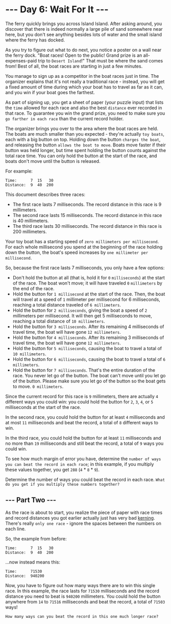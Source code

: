 # --- Day 6: Wait For It ---
The ferry quickly brings you across Island Island. After asking around, you discover that there is indeed normally a large pile of sand somewhere near here, but you don't see anything besides lots of water and the small island where the ferry has docked.

As you try to figure out what to do next, you notice a poster on a wall near the ferry dock. "Boat races! Open to the public! Grand prize is an all-expenses-paid trip to `Desert Island`!" That must be where the sand comes from! Best of all, the boat races are starting in just a few minutes.

You manage to sign up as a competitor in the boat races just in time. The organizer explains that it's not really a traditional race - instead, you will get a fixed amount of time during which your boat has to travel as far as it can, and you win if your boat goes the farthest.

As part of signing up, you get a sheet of paper (your puzzle input) that lists the `time` allowed for each race and also the best `distance` ever recorded in that race. To guarantee you win the grand prize, you need to make sure you `go farther in each race` than the current record holder.

The organizer brings you over to the area where the boat races are held. The boats are much smaller than you expected - they're actually `toy boats`, each with a big button on top. Holding down the button `charges the boat`, and releasing the button `allows the boat to move`. Boats move faster if their button was held longer, but time spent holding the button counts against the total race time. You can only hold the button at the start of the race, and boats don't move until the button is released.

For example:

```
Time:      7  15   30
Distance:  9  40  200
```

This document describes three races:

- The first race lasts 7 milliseconds. The record distance in this race is 9 millimeters.
- The second race lasts 15 milliseconds. The record distance in this race is 40 millimeters.
- The third race lasts 30 milliseconds. The record distance in this race is 200 millimeters.

Your toy boat has a starting speed of `zero millimeters per millisecond`. For each whole millisecond you spend at the beginning of the race holding down the button, the boat's speed increases by `one millimeter per millisecond`.

So, because the first race lasts 7 milliseconds, you only have a few options:

- Don't hold the button at all (that is, hold it for `0` `milliseconds`) at the start of the race. The boat won't move; it will have traveled `0` `millimeters` by the end of the race.
- Hold the button for `1 millisecond` at the start of the race. Then, the boat will travel at a speed of `1` millimeter per millisecond for 6 milliseconds, reaching a total distance traveled of `6 millimeters`.
- Hold the button for `2 milliseconds`, giving the boat a speed of `2` millimeters per millisecond. It will then get 5 milliseconds to move, reaching a total distance of `10 millimeters`.
- Hold the button for `3 milliseconds`. After its remaining 4 milliseconds of travel time, the boat will have gone `12 millimeters`.
- Hold the button for `4 milliseconds`. After its remaining 3 milliseconds of travel time, the boat will have gone `12 millimeters`.
- Hold the button for `5 milliseconds`, causing the boat to travel a total of `10 millimeters`.
- Hold the button for `6 milliseconds`, causing the boat to travel a total of `6 millimeters`.
- Hold the button for `7 milliseconds`. That's the entire duration of the race. You never let go of the button. The boat can't move until you let go of the button. Please make sure you let go of the button so the boat gets to move. `0 millimeters`.

Since the current record for this race is `9` millimeters, there are actually `4` different ways you could win: you could hold the button for `2`, `3`, `4`, or `5` milliseconds at the start of the race.

In the second race, you could hold the button for at least `4` milliseconds and at most `11` milliseconds and beat the record, a total of `8` different ways to win.

In the third race, you could hold the button for at least `11` milliseconds and no more than `19` milliseconds and still beat the record, a total of `9` ways you could win.

To see how much margin of error you have, determine the `number of ways you can beat the record in each race`; in this example, if you multiply these values together, you get `288` (`4` * `8` * `9`).

Determine the number of ways you could beat the record in each race. `What do you get if you multiply these numbers together?`

## --- Part Two ---
As the race is about to start, you realize the piece of paper with race times and record distances you got earlier actually just has very bad [kerning](https://en.wikipedia.org/wiki/Kerning). There's really `only one race` - ignore the spaces between the numbers on each line.

So, the example from before:

```
Time:      7  15   30
Distance:  9  40  200
```

...now instead means this:

```
Time:      71530
Distance:  940200
```

Now, you have to figure out how many ways there are to win this single race. In this example, the race lasts for `71530` milliseconds and the record distance you need to beat is `940200` millimeters. You could hold the button anywhere from `14` to `71516` milliseconds and beat the record, a total of `71503` ways!

`How many ways can you beat the record in this one much longer race?`